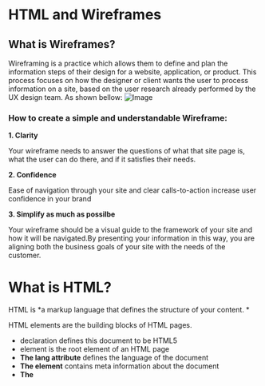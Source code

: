 # HTML and Wireframes

## What is Wireframes?
Wireframing is a practice which allows them to define and plan the information steps of their design for a website, application, or product. This process focuses on how the designer or client wants the user to process information on a site, based on the user research already performed by the UX design team.
As shown bellow:
![Image](https://d33wubrfki0l68.cloudfront.net/dbb80f2f6a5dafa25f702ad00bc429057fb59cec/52716/en/blog/uploads/versions/samuel-student-wireframe---x----972-715x---.png)

### How to create a simple and understandable Wireframe:
**1. Clarity**

Your wireframe needs to answer the questions of what that site page is, what the user can do there, and if it satisfies their needs.

**2. Confidence**

Ease of navigation through your site and clear calls-to-action increase user confidence in your brand

**3. Simplify as much as possilbe**

Your wireframe should be a visual guide to the framework of your site and how it will be navigated.By presenting your information in this way, you are aligning both the business goals of your site with the needs of the customer.


# What is HTML?

HTML is *a markup language that defines the structure of your content. * 

HTML elements are the building blocks of HTML pages.

- **<!DOCTYPE html>** declaration defines this document to be HTML5
- **<html>** element is the root element of an HTML page
- **The lang attribute**  defines the language of the document
- **The <meta> element** contains meta information about the document
- **The <title> element** specifies a title for the document
- **<body> element** contains the visible page content
- **<h1>** element defines a large heading
- **<p>** element defines a paragraph

### HTML Document Structure
![Image](https://codescracker.com/html/images/html-document-structure-example.jpg)

